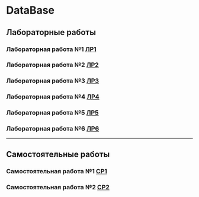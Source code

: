 # DataBase

## Лабораторные работы
### Лабораторная работа №1 [ЛР1](https://github.com/MelnikNO/DataBase/blob/main/ЛР1.md)

### Лабораторная работа №2 [ЛР2](https://github.com/MelnikNO/DataBase/tree/main/ЛР2)

### Лабораторная работа №3 [ЛР3](https://github.com/MelnikNO/DataBase/blob/main/ЛР3.md)

### Лабораторная работа №4 [ЛР4](https://github.com/MelnikNO/DataBase/blob/main/ЛР4.md)

### Лабораторная работа №5 [ЛР5](https://github.com/MelnikNO/DataBase/blob/main/ЛР5.md)

### Лабораторная работа №6 [ЛР6](https://github.com/MelnikNO/DataBase/blob/main/ЛР%206/README.md)

---

## Самостоятельные работы
### Самостоятельная работа №1 [СР1](https://github.com/MelnikNO/DataBase/blob/main/СР%201/СР-1.md)
### Самостоятельная работа №2 [СР2](https://github.com/MelnikNO/DataBase/blob/main/СР2/README.md)
